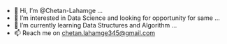 - 👋 Hi, I’m @Chetan-Lahamge ...
- 👀 I’m interested in Data Science and looking for opportunity for same ...
- 🌱 I’m currently learning Data Structures and Algorithm ...
- 📫 Reach me on chetan.lahamge345@gmail.com

<!---
Chetan-Lahamge/Chetan-Lahamge is a ✨ special ✨ repository because its `README.md` (this file) appears on your GitHub profile.
You can click the Preview link to take a look at your changes.
--->
